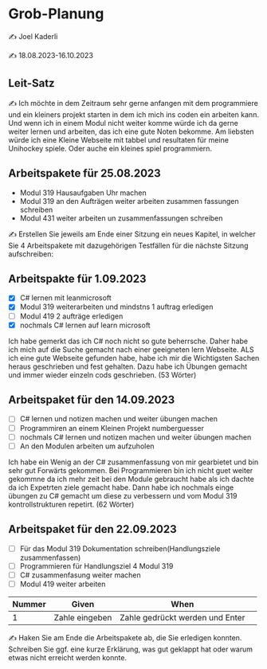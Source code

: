 # Grob-Planung

✍️ Joel Kaderli

✍️ 18.08.2023-16.10.2023

## Leit-Satz

✍️ Ich möchte in dem Zeitraum sehr gerne anfangen mit dem programmiere und ein kleiners projekt starten in dem ich mich ins coden ein arbeiten kann. Und wenn ich in einem Modul nicht weiter komme würde ich da gerne weiter lernen und arbeiten, das ich eine gute Noten bekomme. Am liebsten würde ich eine Kleine Webseite mit tabbel und resultaten für meine Unihockey spiele. Oder auche ein kleines spiel programmiern.  

## Arbeitspakete für 25.08.2023

* Modul 319 Hausaufgaben Uhr machen
* Modul 319 an den Aufträgen weiter arbeiten zusammen fassungen schreiben
* Modul 431 weiter arbeiten un zusammenfassungen schreiben 

✍️ Erstellen Sie jeweils am Ende einer Sitzung ein neues Kapitel, in welcher Sie 4 Arbeitspakete mit dazugehörigen Testfällen für die nächste Sitzung aufschreiben:
## Arbeitspakte für 1.09.2023

- [x] C# lernen mit leanmicrosoft
- [x] Modul 319 weiterarbeiten und mindstns 1 auftrag erledigen
- [ ] Modul 419 2 aufträge erledigen
- [x] nochmals C# lernen auf learn microsoft
      
Ich habe gemerkt das ich C# noch nicht so gute beherrsche. Daher habe ich mich auf die Suche gemacht nach einer geeigneten lern Webseite. ALS ich eine gute Webseite gefunden habe, habe ich mir die Wichtigsten Sachen heraus geschrieben und fest gehalten. Dazu habe ich Übungen gemacht und immer wieder einzeln cods geschrieben. (53 Wörter)
  
## Arbeitspaket für den 14.09.2023
- [ ] C# lernen und notizen machen und weiter übungen machen
- [ ] Programmiren an einem Kleinen Projekt numberguesser
- [ ] nochmals C# lernen und notizen machen und weiter übungen machen
- [ ] An den Modulen arbeiten um aufzuholen
      
Ich habe ein Wenig an der C# zusammenfassung von mir gearbietet und bin sehr gut Forwärts gekommen. Bei Programmieren bin ich nicht guet weiter gekommne da ich mehr zeit bei den Module gebraucht habe als ich dachte da ich Expetrten ziele gemacht habe. Dann habe ich nochmals einge übungen zu C# gemacht um diese zu verbessern und vom Modul 319 kontrollstrukturen repetirt. (62 Wörter)

## Arbeitspaket für den 22.09.2023
- [ ] Für das Modul 319 Dokumentation schreiben(Handlungsziele zusammenfassen)
- [ ] Programmieren für Handlungsziel 4 Modul 319
- [ ] C# zusammenfasung weiter machen
- [ ] Modul 419 weiter arbeiten

| Nummer | Given | When |  |
|---|---|---|---|
|1|Zahle eingeben| Zahle gedrückt werden und Enter| |

✍️  Haken Sie am Ende die Arbeitspakete ab, die Sie erledigen konnten. Schreiben Sie ggf. eine kurze Erklärung, was gut geklappt hat oder warum etwas nicht erreicht werden konnte.
